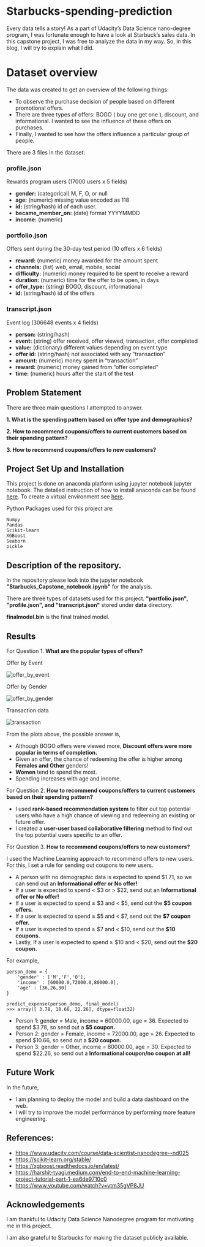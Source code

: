 # Starbucks-spending-prediction
Every data tells a story! As a part of Udacity’s Data Science nano-degree program, I was fortunate enough to have a look at Starbuck’s sales data. In this capstone project, I was free to analyze the data in my way. So, in this blog, I will try to explain what I did.

# Dataset overview

The data was created to get an overview of the following things:

- To observe the purchase decision of people based on different promotional offers.
- There are three types of offers: BOGO ( buy one get one ), discount, and informational. I wanted to see the influence of these offers on purchases.
- Finally, I wanted to see how the offers influence a particular group of people.

There are 3 files in the dataset:

### profile.json

Rewards program users (17000 users x 5 fields)

- **gender:** (categorical) M, F, O, or null
- **age:** (numeric) missing value encoded as 118
- **id:** (string/hash) id of each user.
- **became_member_on:** (date) format YYYYMMDD
- **income:** (numeric)

### portfolio.json

Offers sent during the 30-day test period (10 offers x 6 fields)

- **reward:** (numeric) money awarded for the amount spent
- **channels:** (list) web, email, mobile, social
- **difficulty:** (numeric) money required to be spent to receive a reward
- **duration:** (numeric) time for the offer to be open, in days
- **offer_type:** (string) BOGO, discount, informational
- **id:** (string/hash) id of the offers

### transcript.json

Event log (306648 events x 4 fields)

- **person:** (string/hash)
- **event:** (string) offer received, offer viewed, transaction, offer completed
- **value:** (dictionary) different values depending on event type
- **offer id:** (string/hash) not associated with any “transaction”
- **amount:** (numeric) money spent in “transaction”
- **reward:** (numeric) money gained from “offer completed”
- **time:** (numeric) hours after the start of the test


## Problem Statement
There are three main questions I attempted to answer.

**1. What is the spending pattern based on offer type and demographics?**

**2. How to recommend coupons/offers to current customers based on their spending pattern?**

**3. How to recommend coupons/offers to new customers?**

## Project Set Up and Installation

This project is done on anaconda platform using jupyter notebook jupyter notebook. The detailed instruction of how to install anaconda can be found [here](https://docs.conda.io/projects/conda/en/latest/user-guide/install/index.html).
To create a virtual environment see [here](https://docs.conda.io/projects/conda/en/latest/user-guide/tasks/manage-environments.html).

Python Packages used for this project are:
```
Numpy
Pandas
Scikit-learn
XGBoost
Seaborn
pickle

```

## Description of the repository.

In the repository please look into the jupyter notebook **"Starbucks_Capstone_notebook.ipynb"** for the analysis.

There are three types of datasets used for this project. **"portfolio.json", "profile.json", and "transcript.json"** stored under **data** directory.

**finalmodel.bin** is the final trained model.

## Results

For Question 1. **What are the popular types of offers?**

Offer by Event 

![offer_by_event](https://github.com/abhishek-jana/Starbucks-spending-prediction/blob/main/images/offer_by_event.png)

Offer by Gender

![offer_by_gender](https://github.com/abhishek-jana/Starbucks-spending-prediction/blob/main/images/offer_by_gender.png)

Transaction data

![transaction](https://github.com/abhishek-jana/Starbucks-spending-prediction/blob/main/images/transaction.png)

From the plots above, the possible answer is,

- Although BOGO offers were viewed more, **Discount offers were more popular in terms of completion.**
- Given an offer, the chance of redeeming the offer is higher among **Females and Other** genders!
- **Women** tend to spend the most.
- Spending increases with age and income.

For Question 2. **How to recommend coupons/offers to current customers based on their spending pattern?**

- I used **rank-based recommendation system** to filter out top potential users who have a high chance of viewing and redeeming an existing or future offer.
- I created a **user-user based collaborative filtering** method to find out the top potential users specific to an offer.

For Question 3. **How to recommend coupons/offers to new customers?**

I used the Machine Learning approach to recommend offers to new users. For this, I set a rule for sending out coupons to new users.

- A person with no demographic data is expected to spend \$1.71, so we can send out an **Informational offer or No offer!**
- If a user is expected to spend < \$3 or > \$22, send out an **Informational offer or No offer!**
- If a user is expected to spend ≥ \$3 and < \$5, send out the **\$5 coupon offers.**
- If a user is expected to spend ≥ \$5 and < \$7, send out the **\$7 coupon offer.**
- If a user is expected to spend ≥ \$7 and < \$10, send out the **\$10 coupons.**
- Lastly, If a user is expected to spend ≥ \$10 and < \$20, send out the **\$20 coupon.**

For example,

```
person_demo = {
    'gender' : ['M','F','O'],
    'income' : [60000.0,72000.0,80000.0],
    'age' : [36,26,30]
}

predict_expense(person_demo, final_model)
>>> array([ 3.78, 10.66, 22.26], dtype=float32)
```
- Person 1: gender = Male, income = 60000.00, age = 36. Expected to spend \$3.78, so send out a **\$5 coupon.**
- Person 2: gender = Female, income = 72000.00, age = 26. Expected to spend \$10.66, so send out a **\$20 coupon.**
- Person 3: gender = Other, income = 80000.00, age = 30. Expected to spend \$22.26, so send out a **Informational coupon/no coupon at all!**

## Future Work

In the future,

- I am planning to deploy the model and build a data dashboard on the web.
- I will try to improve the model performance by performing more feature engineering.

## References:

- https://www.udacity.com/course/data-scientist-nanodegree--nd025
- https://scikit-learn.org/stable/
- https://xgboost.readthedocs.io/en/latest/
- https://harshit-tyagi.medium.com/end-to-end-machine-learning-project-tutorial-part-1-ea6de9710c0
- https://www.youtube.com/watch?v=vtm35gVP8JU

## Acknowledgements

I am thankful to Udacity Data Science Nanodegree program for motivating me in this project.

I am also grateful to Starbucks for making  the dataset publicly available.
